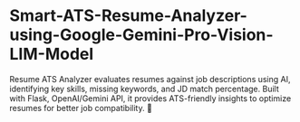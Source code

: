 # Smart-ATS-Resume-Analyzer-using-Google-Gemini-Pro-Vision-LIM-Model
Resume ATS Analyzer evaluates resumes against job descriptions using AI, identifying key skills, missing keywords, and JD match percentage. Built with Flask, OpenAI/Gemini API, it provides ATS-friendly insights to optimize resumes for better job compatibility. 🚀
